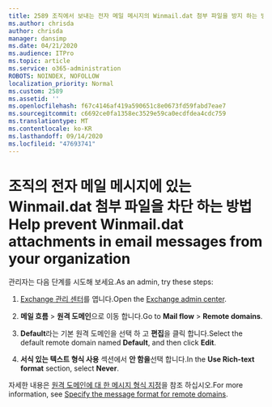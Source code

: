 ```yaml
---
title: 2589 조직에서 보내는 전자 메일 메시지의 Winmail.dat 첨부 파일을 방지 하는 방법
ms.author: chrisda
author: chrisda
manager: dansimp
ms.date: 04/21/2020
ms.audience: ITPro
ms.topic: article
ms.service: o365-administration
ROBOTS: NOINDEX, NOFOLLOW
localization_priority: Normal
ms.custom: 2589
ms.assetid: ''
ms.openlocfilehash: f67c4146af419a590651c8e0673fd59fabd7eae7
ms.sourcegitcommit: c6692ce0fa1358ec3529e59ca0ecdfdea4cdc759
ms.translationtype: MT
ms.contentlocale: ko-KR
ms.lasthandoff: 09/14/2020
ms.locfileid: "47693741"
---
```

# <a name="help-prevent-winmaildat-attachments-in-email-messages-from-your-organization"></a><span data-ttu-id="d727a-102">조직의 전자 메일 메시지에 있는 Winmail.dat 첨부 파일을 차단 하는 방법</span><span class="sxs-lookup"><span data-stu-id="d727a-102">Help prevent Winmail.dat attachments in email messages from your organization</span></span>

<span data-ttu-id="d727a-103">관리자는 다음 단계를 시도해 보세요.</span><span class="sxs-lookup"><span data-stu-id="d727a-103">As an admin, try these steps:</span></span>

1. <span data-ttu-id="d727a-104">[Exchange 관리 센터](https://outlook.office365.com/ecp/)를 엽니다.</span><span class="sxs-lookup"><span data-stu-id="d727a-104">Open the [Exchange admin center](https://outlook.office365.com/ecp/).</span></span>

2. <span data-ttu-id="d727a-105">**메일 흐름**  >  **원격 도메인**으로 이동 합니다.</span><span class="sxs-lookup"><span data-stu-id="d727a-105">Go to **Mail flow** > **Remote domains**.</span></span>

3. <span data-ttu-id="d727a-106">**Default**라는 기본 원격 도메인을 선택 하 고 **편집**을 클릭 합니다.</span><span class="sxs-lookup"><span data-stu-id="d727a-106">Select the default remote domain named **Default**, and then click **Edit**.</span></span>

4. <span data-ttu-id="d727a-107">**서식 있는 텍스트 형식 사용** 섹션에서 **안 함을**선택 합니다.</span><span class="sxs-lookup"><span data-stu-id="d727a-107">In the **Use Rich-text format** section, select **Never**.</span></span>

<span data-ttu-id="d727a-108">자세한 내용은 [원격 도메인에 대 한 메시지 형식 지정](https://docs.microsoft.com/Exchange/mail-flow-best-practices/remote-domains/remote-domains#specifying-message-format)을 참조 하십시오.</span><span class="sxs-lookup"><span data-stu-id="d727a-108">For more information, see [Specify the message format for remote domains](https://docs.microsoft.com/Exchange/mail-flow-best-practices/remote-domains/remote-domains#specifying-message-format).</span></span>
